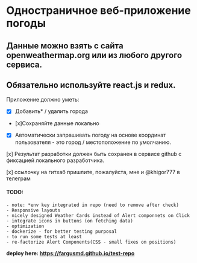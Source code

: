 # Одностраничное веб-приложение погоды

## Данные можно взять с сайта openweathermap.org или из любого другого сервиса.

## Обязательно используйте react.js и redux.

Приложение должно уметь:
- [x] Добавить* / удалить города
- [x]Сохраняйте данные локально
- [x] Автоматически запрашивать погоду на основе координат пользователя - это город / местоположение по умолчанию.

[x] Результат разработки должен быть сохранен в сервисе github с фиксацией локального разработчика.

[x] ссылочку на гитхаб пришлите, пожалуйста, мне и @khigor777 в телеграм

#### TODO:
    - note: *env key integrated in repo (need to remove after check)
    - Responsive layouts
    - nicely designed Weather Cards instead of Alert componnets on Click
    - integrate icons in buttons (on fetching data)
    - optimization
    - dockerize - for better testing purposal
    - to run some tests at least
    - re-factorize Alert Components(CSS - small fixes on positions)

**deploy here: https://fargusmd.github.io/test-repo** 